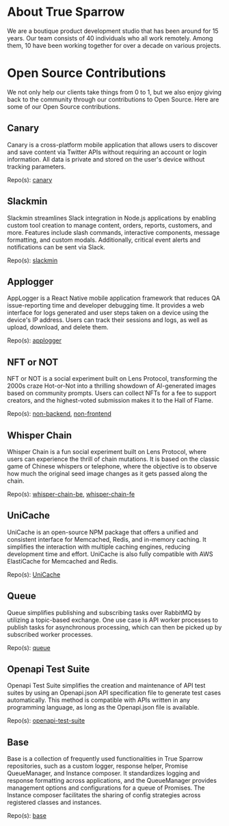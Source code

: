 # About True Sparrow
We are a boutique product development studio that has been around for 15 years. Our team consists of 40 individuals who all work remotely. Among them, 10 have been working together for over a decade on various projects.

# Open Source Contributions
We not only help our clients take things from 0 to 1, but we also enjoy giving back to the community through our contributions to Open Source. Here are some of our Open Source contributions.

## Canary
Canary is a cross-platform mobile application that allows users to discover and save content via Twitter APIs without requiring an account or login information. All data is private and stored on the user's device without tracking parameters.

Repo(s): [canary](https://github.com/TrueSparrowSystems/canary)

## Slackmin
Slackmin streamlines Slack integration in Node.js applications by enabling custom tool creation to manage content, orders, reports, customers, and more. Features include slash commands, interactive components, message formatting, and custom modals. Additionally, critical event alerts and notifications can be sent via Slack.

Repo(s): [slackmin](https://github.com/TrueSparrowSystems/slackmin)

## Applogger
AppLogger is a React Native mobile application framework that reduces QA issue-reporting time and developer debugging time. It provides a web interface for logs generated and user steps taken on a device using the device's IP address. Users can track their sessions and logs, as well as upload, download, and delete them.

Repo(s): [applogger](https://github.com/TrueSparrowSystems/applogger)

## NFT or NOT
NFT or NOT is a social experiment built on Lens Protocol, transforming the 2000s craze Hot-or-Not into a thrilling showdown of AI-generated images based on community prompts. Users can collect NFTs for a fee to support creators, and the highest-voted submission makes it to the Hall of Flame.

Repo(s): [non-backend](https://github.com/TrueSparrowSystems/nft-or-not-be), [non-frontend](https://github.com/TrueSparrowSystems/nft-or-not-fe)

## Whisper Chain
Whisper Chain is a fun social experiment built on Lens Protocol, where users can experience the thrill of chain mutations. It is based on the classic game of Chinese whispers or telephone, where the objective is to observe how much the original seed image changes as it gets passed along the chain.

Repo(s): [whisper-chain-be](https://github.com/TrueSparrowSystems/whisper-chain-be), [whisper-chain-fe](https://github.com/TrueSparrowSystems/whisper-chain-fe)

## UniCache
UniCache is an open-source NPM package that offers a unified and consistent interface for Memcached, Redis, and in-memory caching. It simplifies the interaction with multiple caching engines, reducing development time and effort. UniCache is also fully compatible with AWS ElastiCache for Memcached and Redis.

Repo(s): [UniCache](https://github.com/TrueSparrowSystems/UniCache)

## Queue
Queue simplifies publishing and subscribing tasks over RabbitMQ by utilizing a topic-based exchange. One use case is API worker processes to publish tasks for asynchronous processing, which can then be picked up by subscribed worker processes.

Repo(s): [queue](https://github.com/TrueSparrowSystems/queue)

## Openapi Test Suite
Openapi Test Suite simplifies the creation and maintenance of API test suites by using an Openapi.json API specification file to generate test cases automatically. This method is compatible with APIs written in any programming language, as long as the Openapi.json file is available.

Repo(s): [openapi-test-suite](https://github.com/TrueSparrowSystems/openapi-test-suite)

## Base
Base is a collection of frequently used functionalities in True Sparrow repositories, such as a custom logger, response helper, Promise QueueManager, and Instance composer. It standardizes logging and response formatting across applications, and the QueueManager provides management options and configurations for a queue of Promises. The Instance composer facilitates the sharing of config strategies across registered classes and instances.

Repo(s): [base](https://github.com/TrueSparrowSystems/base)

